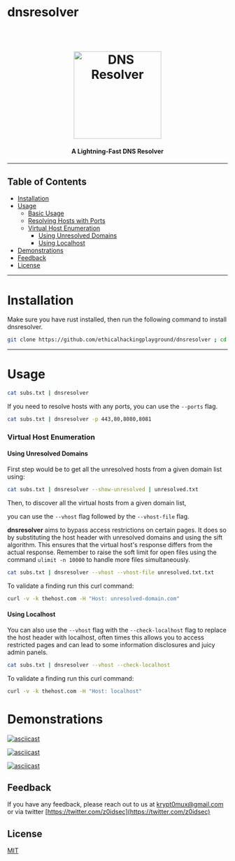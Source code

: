 # dnsresolver

<h1 align="center">
  <br>
<img src="https://github.com/ethicalhackingplayground/dnsresolver/blob/main/static/icon.png" width="200px" alt="DNS Resolver">
</h1>

<h4 align="center"><b>A Lightning-Fast DNS Resolver</b></h4>

---

## Table of Contents

- [Installation](#installation)
- [Usage](#usage)
  - [Basic Usage](#usage)
  - [Resolving Hosts with Ports](#resolving-hosts-with-ports)
  - [Virtual Host Enumeration](#virtual-host-enumeration)
    - [Using Unresolved Domains](#using-unresolved-domains)
    - [Using Localhost](#using-localhost)
- [Demonstrations](#demonstrations)
- [Feedback](#feedback)
- [License](#license)

---

# Installation

Make sure you have rust installed, then run the following command to install dnsresolver.

```bash
git clone https://github.com/ethicalhackingplayground/dnsresolver ; cd dnsresolver ; cargo install --path .
```

---

# Usage

```bash
cat subs.txt | dnsresolver
```

If you need to resolve hosts with any ports, you can use the `--ports` flag.

```bash
cat subs.txt | dnsresolver -p 443,80,8080,8081
```

### Virtual Host Enumeration

#### Using Unresolved Domains

First step would be to get all the unresolved hosts from a given domain list using:

```bash
cat subs.txt | dnsresolver --show-unresolved | unresolved.txt
```

Then, to discover all the virtual hosts from a given domain list,

you can use the `--vhost` flag followed by the `--vhost-file` flag.

**dnsresolver** aims to bypass access restrictions on certain pages. It does so by substituting the host header with unresolved domains and using the sift algorithm. This ensures that the virtual host's response differs from the actual response. Remember to raise the soft limit for open files using the command `ulimit -n 10000` to handle more files simultaneously.

```bash
cat subs.txt | dnsresolver --vhost --vhost-file unresolved.txt.txt
```

To validate a finding run this curl command:

```bash
curl -v -k thehost.com -H "Host: unresolved-domain.com"
```

#### Using Localhost

You can also use the `--vhost` flag with the `--check-localhost` flag to replace the host header with localhost, often times this allows you to access
restricted pages and can lead to some information disclosures and juicy admin panels.

```bash
cat subs.txt | dnsresolver --vhost --check-localhost
```

To validate a finding run this curl command:

```bash
curl -v -k thehost.com -H "Host: localhost"
```

# Demonstrations

[![asciicast](https://asciinema.org/a/g8lpcHqYeiYdljWxShrgX8naP.svg)](https://asciinema.org/a/g8lpcHqYeiYdljWxShrgX8naP)

[![asciicast](https://asciinema.org/a/GYBZM85QI6SbTiXz59Ncp1mT9.svg)](https://asciinema.org/a/GYBZM85QI6SbTiXz59Ncp1mT9)

[![asciicast](https://asciinema.org/a/VbhwK5GTEHeonVwh55Z6tsfHr.svg)](https://asciinema.org/a/VbhwK5GTEHeonVwh55Z6tsfHr)

## Feedback

If you have any feedback, please reach out to us at krypt0mux@gmail.com or via twitter [https://twitter.com/z0idsec](https://twitter.com/z0idsec)

## License

[MIT](https://choosealicense.com/licenses/mit/)
